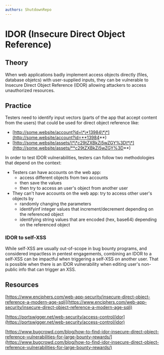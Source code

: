 ```yaml
---
authors: ShutdownRepo
---
```


# IDOR (Insecure Direct Object Reference)

## Theory

When web applications badly implement access objects directly (files, database objetcs) with user-supplied inputs, they can be vulnerable to Insecure Direct Object Reference (IDOR) allowing attackers to access unauthorized resources.

## Practice

Testers need to identify input vectors (parts of the app that accept content from the users) that could be used for direct object reference like:

* [http://some.website/account?id=\*\*13984\*\*](http://some.website/account?id=**13984**)
* [http://some.website/assets/\*\*c29tZXBkZi5wZGY%3D\*\*](http://some.website/assets/**c29tZXBkZi5wZGY%3D**)

In order to test IDOR vulnerabilities, testers can follow two methodologies that depend on the context:

* Testers can have accounts on the web app: 
    * access different objects from two accounts
    * then save the values
    * then try to access an user's object from another user
* They can't have accounts on the web app: try to access other user's objects by
    * randomly changing the parameters
    * identifyinf integer values that increment/decrement depending on the referenced object
    * identifying string values that are encoded (hex, base64) depending on the referenced object

### IDOR to self-XSS

While self-XSS are usually out-of-scope in bug bounty programs, and considered impactless in pentest engagements, combining an IDOR to a self-XSS can be impactful when triggering a self-XSS on another user. That is possible when there is an IDOR vulnerability when editing user's non-public info that can trigger an XSS.

## Resources

[https://www.enciphers.com/web-app-security/insecure-direct-object-reference-a-modern-age-sqli](https://www.enciphers.com/web-app-security/insecure-direct-object-reference-a-modern-age-sqli)

[https://portswigger.net/web-security/access-control/idor](https://portswigger.net/web-security/access-control/idor)

[https://www.bugcrowd.com/blog/how-to-find-idor-insecure-direct-object-reference-vulnerabilities-for-large-bounty-rewards/](https://www.bugcrowd.com/blog/how-to-find-idor-insecure-direct-object-reference-vulnerabilities-for-large-bounty-rewards/)
